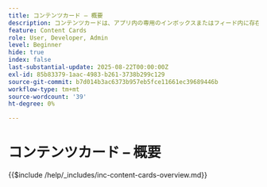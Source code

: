 ```yaml
---
title: コンテンツカード – 概要
description: コンテンツカードは、アプリ内の専用のインボックスまたはフィード内に存在する、永続的なアプリ内メッセージです。 プッシュ通知とは異なり、ユーザーに割り込むことはなく、ユーザーの都合で表示できます。
feature: Content Cards
role: User, Developer, Admin
level: Beginner
hide: true
index: false
last-substantial-update: 2025-08-22T00:00:00Z
exl-id: 85b83379-1aac-4983-b261-3738b299c129
source-git-commit: b7d014b3ac6373b957eb5fce11661ec39689446b
workflow-type: tm+mt
source-wordcount: '39'
ht-degree: 0%

---
```


# コンテンツカード – 概要

{{$include /help/_includes/inc-content-cards-overview.md}}
